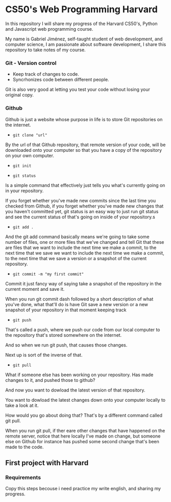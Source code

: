 ﻿# CS50's Web Programming Harvard

In this repository I will share my progress of the Harvard CS50's, Python and Javascript web programming course.

My name is Gabriel Jiménez, self-taught student of web development, and computer science, I am passionate about software development, I share this repository to take notes of my course.

### Git - Version control

- Keep track of changes to code.
- Syncrhonizes code between different people.

Git is also very good at letting you test your code without losing your original copy.

### Github

Github is just a website whose purpose in life is to store Git repositories on the internet.

- `git clone "url"`

By the url of that Github repository, that remote version of your code, will be downloaded onto your computer so that you have a copy of the repository on your own computer.

- `git init` 

- `git status`

Is a simple command that effectively just tells you what's currently going on in your repository.

If you forget whether you've made new commits since the last time you checked from Github, if you forget whether you've made new changes that you haven't committed yet, git status is an easy way to just run git status and see the current status of that's going on inside of your repository.s

- `git add .`

And the git add command basically means we're going to take some number of files, one or more files that we've changed and tell Git that these are files that we want to include the next time we make a commit, to the next time that we save we want to include the next time we make a commit, to the next time that we save a version or a snapshot of the current repository.

- `git commit -m "my first commit"`

Commit it just fancy way of saying take a snapshot of the repository in the current moment and save it.

When you run git commit dash followed by a short description of what you've done, what that'll do is have Git save a new version or a new snapshot of your repository in that moment keeping track

- `git push`

That's called a push, where we push our code from our local computer to the repository that's stored somewhere on the internet. 

And so when we run git push, that causes those changes.

Next up is sort of the inverse of that.

- `git pull`

What if someone else has been working on your repository. Has made changes to it, and pushed those to github?

And now you want to dowload the latest version of that repository.

You want to dowload the latest changes down onto your computer locally to take a look at it.

How would you go about doing that? That's by a different command called git pull.

When you run git pull, if ther eare other changes that have happened on the remote server, notice that here locally I've made on change, but someone else on Github for instance has pushed some second change that's been made to the code. 

## First project with Harvard

### Requirements 

Copy this steps becouse i need practice my write english, and sharing my progress.
